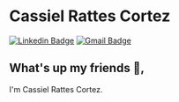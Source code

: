 # Cassiel Rattes Cortez
 [![Linkedin Badge](https://img.shields.io/badge/-cassielrattes-blue?style=flat-square&logo=Linkedin&logoColor=white&link=https://www.linkedin.com/in/cassielrattes/)](https://www.linkedin.com/in/cassielrattes/) 
[![Gmail Badge](https://img.shields.io/badge/-cassielrattes@gmail.com-c14438?style=flat-square&logo=Gmail&logoColor=white&link=mailto:cassielrattes@gmail.com)](mailto:cassielrattes@gmail.com)

## What's up my friends 👋, 
I'm Cassiel Rattes Cortez.

<!--
I'm a full stack developer :computer:

- :rocket:   I’m currently working at **Werkey**
- :computer:   ReactJS, NodeJS, React Native

-->
